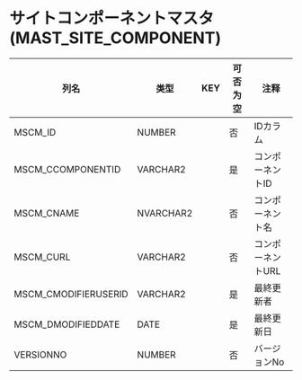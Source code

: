 # サイトコンポーネントマスタ(MAST_SITE_COMPONENT)
| 列名   | 类型   | KEY  | 可否为空 | 注释   |
| ---- | ---- | ---- | ---- | ---- |
|MSCM_ID|NUMBER||否|IDカラム|
|MSCM_CCOMPONENTID|VARCHAR2||是|コンポーネントID|
|MSCM_CNAME|NVARCHAR2||否|コンポーネント名|
|MSCM_CURL|VARCHAR2||否|コンポーネントURL|
|MSCM_CMODIFIERUSERID|VARCHAR2||是|最終更新者|
|MSCM_DMODIFIEDDATE|DATE||是|最終更新日|
|VERSIONNO|NUMBER||否|バージョンNo|
